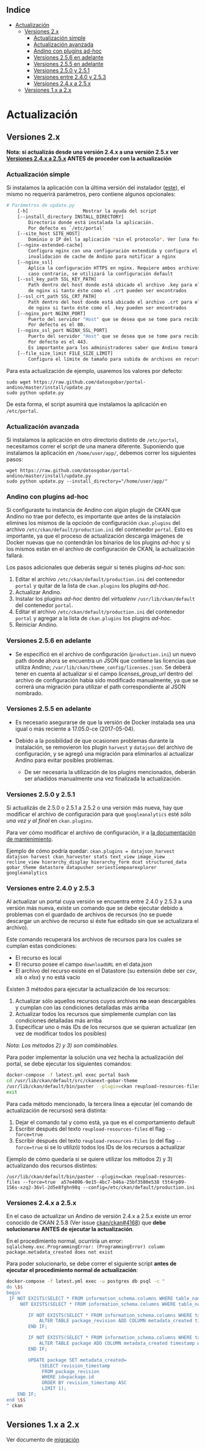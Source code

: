 <!-- START doctoc generated TOC please keep comment here to allow auto update -->
<!-- DON'T EDIT THIS SECTION, INSTEAD RE-RUN doctoc TO UPDATE -->
## Indice

- [Actualización](#actualizacion)
  - [Versiones 2.x](#versiones-2x)
    - [Actualización simple](#actualizacion-simple)
    - [Actualización avanzada](#actualizacion-avanzada)
    - [Andino con plugins ad-hoc](#andino-con-plugins-ad-hoc)
    - [Versiones 2.5.6 en adelante](#versiones-256-en-adelante)
    - [Versiones 2.5.5 en adelante](#versiones-255-en-adelante)
    - [Versiones 2.5.0 y 2.5.1](#versiones-250-y-251)
    - [Versiones entre 2.4.0 y 2.5.3](#versiones-entre-240-y-253)
    - [Versiones 2.4.x a 2.5.x](#versiones-24x-a-25x)
  - [Versiones 1.x a 2.x](#versiones-1x-a-2x)

<!-- END doctoc generated TOC please keep comment here to allow auto update -->

# Actualización

## Versiones 2.x

**Nota: si actualizás desde una versión 2.4.x a una versión 2.5.x ver [Versiones 2.4.x a 2.5.x](#versiones-24x-a-25x) ANTES de proceder con la actualización**

### Actualización simple

Si instalamos la aplicación con la última versión del instalador 
([este](https://raw.github.com/datosgobar/portal-andino/master/install/install.py)), 
el mismo no requerirá parámetros, pero contiene algunos opcionales:

```bash
# Parámetros de update.py
    [-h]                    Mostrar la ayuda del script
    [--install_directory INSTALL_DIRECTORY]
        Directorio donde está instalada la aplicación.
        Por defecto es `/etc/portal`
    [--site_host SITE_HOST]
        Dominio o IP del la aplicación *sin el protocolo*. Ver [una forma alternativa de actualizarlo](/docs/developers/checklist.md#verificar-si-mi-andino-tiene-el-nombre-de-dominio-configurado-correctamente)
    [--nginx-extended-cache]
        Configura nginx con una configuración extendida y configura el hook de
        invalidación de cache de Andino para notificar a nginx
    [--nginx_ssl]
        Aplica la configuración HTTPS en nginx. Requiere ambos archivos del certificado SSL para poder lograrlo; en 
        caso contrario, se utilizará la configuración default
    [--ssl_key_path SSL_KEY_PATH]
        Path dentro del host donde está ubicado el archivo .key para el certificado SSL; será copiado al contenedor 
        de nginx si tanto éste como el .crt pueden ser encontrados
    [--ssl_crt_path SSL_CRT_PATH]
        Path dentro del host donde está ubicado el archivo .crt para el certificado SSL; será copiado al contenedor 
        de nginx si tanto éste como el .key pueden ser encontrados
    [--nginx_port NGINX_PORT]
        Puerto del servidor "Host" que se desea que se tome para recibir llamadas HTTP.
        Por defecto es el 80.
    [--nginx_ssl_port NGINX_SSL_PORT]
        Puerto del servidor "Host" que se desea que se tome para recibir llamadas HTTPS.
        Por defecto es el 443.
        Es importante para los administradores saber que Andino tomará el puerto especificado (o el default) ya sea que el portal use o no use HTTPS. En caso de no querer usar HTTPS y que el host tenga erl puerto 443 tomado por un servidor web, es requisito especificar un puerto distinto (ejemplo: 8443) que será reservado por Andino, pero no utilizado.
    [--file_size_limit FILE_SIZE_LIMIT]
        Configura el límite de tamaño para subida de archivos en recursos. 
```

Para esta actualización de ejemplo, usaremos los valores por defecto:

    sudo wget https://raw.github.com/datosgobar/portal-andino/master/install/update.py
    sudo python update.py

De esta forma, el script asumirá que instalamos la aplicación en `/etc/portal`.

### Actualización avanzada

Si instalamos la aplicación en otro directorio distinto de `/etc/portal`, necesitamos correr el script de una manera diferente.
Suponiendo que instalamos la aplicación en `/home/user/app/`, debemos correr los siguientes pasos:

    wget https://raw.github.com/datosgobar/portal-andino/master/install/update.py
    sudo python update.py --install_directory="/home/user/app/"

### Andino con plugins ad-hoc

Si configuraste tu instancia de Andino con algún plugin de CKAN que Andino no trae por defecto, es importante que antes de la instalación elimines los mismos de la opcioón de configuración `ckan.plugins` del archivo `/etc/ckan/default/production.ini` del contenedor `portal`. Esto es importante, ya que el proceso de actualización descarga imágenes de Docker nuevas que no contendrán los binarios de los plugins _ad-hoc_ y si los mismos están en el archivo de configuración de CKAN, la actualización fallará.

Los pasos adicionales que deberás seguir si tenés plugins _ad-hoc_ son:

1. Editar el archivo `/etc/ckan/default/production.ini` del contenedor `portal` y quitar de la lista de `ckan.plugins` los plugins _ad-hoc_.
1. Actualizar Andino.
1. Instalar los plugins _ad-hoc_ dentro del _virtualenv_ `/usr/lib/ckan/default` del contenedor `portal`.
1. Editar el archivo `/etc/ckan/default/production.ini` del contenedor `portal` y agregar a la lista de `ckan.plugins` los plugins _ad-hoc_.
1. Reiniciar Andino.

### Versiones 2.5.6 en adelante

* Se especificó en el archivo de configuración (`production.ini`) un nuevo path donde ahora se encuentra un JSON que 
contiene las licencias que utiliza Andino; `/var/lib/ckan/theme_config/licenses.json`. Se deberá tener en cuenta al 
actualizar si el campo _licenses_group_url_ dentro del archivo de configuración había sido modificado manualmente, ya 
que se correrá una migración para utilizar el path correspondiente al JSON nombrado.

### Versiones 2.5.5 en adelante

* Es necesario asegurarse de que la versión de Docker instalada sea una igual o más reciente a 17.05.0-ce (2017-05-04).

* Debido a la posibilidad de que ocasionen problemas durante la instalación, se removieron los plugin `harvest` y 
`datajson` del archivo de configuración, y se agregó una migración para eliminarlos al actualizar Andino para evitar 
posibles problemas. 

  * De ser necesaria la utilización de los plugins mencionados, deberán ser añadidos manualmente una vez finalizada la 
actualización.  

### Versiones 2.5.0 y 2.5.1

Si actualizás de 2.5.0 o 2.5.1 a 2.5.2 o una versión más nueva, hay que modificar el archivo de configuración para que 
`googleanalytics` esté _sólo una vez y al final_ en `ckan.plugins`.

Para ver cómo modificar el archivo de configuración, ir a [la documentación de mantenimiento](/docs/developers/maintenance.md#modificar-el-archivo-de-configuracion).

Ejemplo de cómo podría quedar:
`ckan.plugins = datajson_harvest datajson harvest ckan_harvester stats text_view image_view recline_view hierarchy_display hierarchy_form dcat structured_data gobar_theme datastore datapusher seriestiempoarexplorer googleanalytics`

### Versiones entre 2.4.0 y 2.5.3

Al actualizar un portal cuya versión se encuentra entre 2.4.0 y 2.5.3 a una versión más nueva, existe un comando que 
se debe ejecutar debido a problemas con el guardado de archivos de recursos (no se puede descargar un archivo de 
recurso si éste fue editado sin que se actualizara el archivo).

Este comando recuperará los archivos de recursos para los cuales se cumplan estas condiciones:
- El recurso es local
- El recurso posee el campo `downloadURL` en el data.json
- El archivo del recurso existe en el Datastore (su extensión debe ser _csv_, _xls_ o _xlsx_) y no está vacío

Existen 3 métodos para ejecutar la actualización de los recursos:

1. Actualizar sólo aquellos recursos cuyos archivos **no** sean descargables y cumplan con las condiciones detalladas 
más arriba
2. Actualizar todos los recursos que simplemente cumplan con las condiciones detalladas más arriba
3. Especificar uno o más IDs de los recursos que se quieran actualizar (en vez de modificar todos los posibles)

_Nota: Los métodos 2) y 3) son combinables._

Para poder implementar la solución una vez hecha la actualización del portal, se debe ejecutar los siguientes comandos:

```bash
docker-compose -f latest.yml exec portal bash
cd /usr/lib/ckan/default/src/ckanext-gobar-theme
/usr/lib/ckan/default/bin/paster --plugin=ckan reupload-resources-files --config=/etc/ckan/default/production.ini
exit
```
Para cada método mencionado, la tercera línea a ejecutar (el comando de actualización de recursos) será distinta:

1. Dejar el comando tal y como está, ya que es el comportamiento default
2. Escribir después del texto `reupload-resources-files` el flag `--force=true`
3. Escribir después del texto `reupload-resources-files` (o del flag `--force=true` si se lo utilizó) todos los IDs de 
los recursos a actualizar

Ejemplo de cómo quedaría si se quiere utilizar los métodos 2) y 3) actualizando dos recursos distintos:

`/usr/lib/ckan/default/bin/paster --plugin=ckan reupload-resources-files --force=true 
a57e4006-9e15-4bc7-b46a-25bf3580e538 t5t4rp09-156s-xzq2-36vl-2d5e8fghn98q --config=/etc/ckan/default/production.ini`


### Versiones 2.4.x a 2.5.x

En el caso de actualizar un Andino de versión 2.4.x a 2.5.x existe un error conocido de CKAN 2.5.8 (Ver issue [ckan/ckan#4168](https://github.com/ckan/ckan/issues/4168)) que **debe solucionarse ANTES de ejecutar la actualización**. 

En el procedimiento normal, ocurriría un error: `sqlalchemy.exc.ProgrammingError: (ProgrammingError) column package.metadata_created does not exist`

Para poder solucionarlo, se debe correr el siguiente script **antes de ejecutar el procedimiento normal de actualización**:

```bash
docker-compose -f latest.yml exec -u postgres db psql -c "
do \$$
begin
 IF NOT EXISTS(SELECT * FROM information_schema.columns WHERE table_name='package' AND column_name='metadata_created') OR
     NOT EXISTS(SELECT * FROM information_schema.columns WHERE table_name='package_revision' AND column_name='metadata_created') THEN

        IF NOT EXISTS(SELECT * FROM information_schema.columns WHERE table_name='package_revision' AND column_name='metadata_created') THEN
            ALTER TABLE package_revision ADD COLUMN metadata_created timestamp without time zone;
        END IF;

        IF NOT EXISTS(SELECT * FROM information_schema.columns WHERE table_name='package' AND column_name='metadata_created') THEN
            ALTER TABLE package ADD COLUMN metadata_created timestamp without time zone;
        END IF;

        UPDATE package SET metadata_created=
            (SELECT revision_timestamp
             FROM package_revision
             WHERE id=package.id
             ORDER BY revision_timestamp ASC
             LIMIT 1);
    END IF;
end \$$
" ckan
```

## Versiones 1.x a 2.x

Ver documento de [migración](migration.md)
